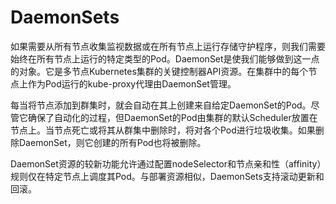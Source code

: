 # DaemonSets

如果需要从所有节点收集监视数据或在所有节点上运行存储守护程序，则我们需要始终在所有节点上运行的特定类型的Pod。DaemonSet是使我们能够做到这一点的对象。它是多节点Kubernetes集群的关键控制器API资源。在集群中的每个节点上作为Pod运行的kube-proxy代理由DaemonSet管理。

每当将节点添加到群集时，就会自动在其上创建来自给定DaemonSet的Pod。尽管它确保了自动化的过程，但DaemonSet的Pod由集群的默认Scheduler放置在节点上。当节点死亡或将其从群集中删除时，将对各个Pod进行垃圾收集。如果删除DaemonSet，则它创建的所有Pod也将被删除。

DaemonSet资源的较新功能允许通过配置nodeSelector和节点亲和性（affinity）规则仅在特定节点上调度其Pod。与部署资源相似，DaemonSets支持滚动更新和回滚。



